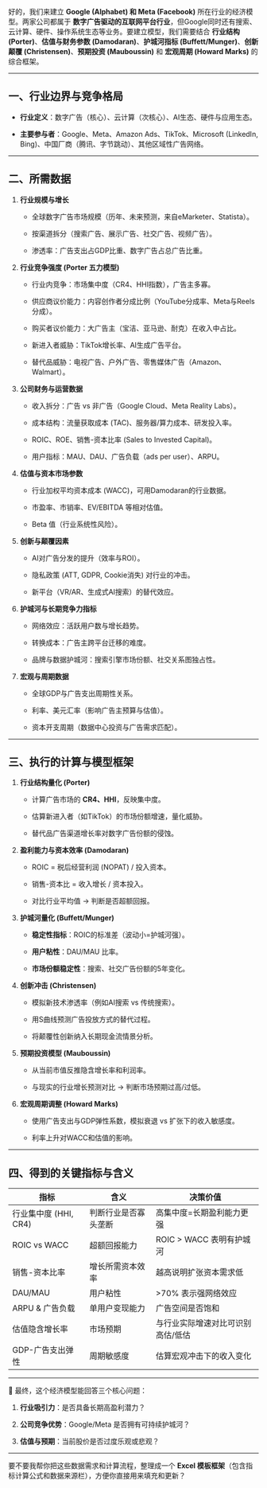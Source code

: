 好的，我们来建立 **Google (Alphabet) 和 Meta (Facebook)** 所在行业的经济模型。两家公司都属于 **数字广告驱动的互联网平台行业**，但Google同时还有搜索、云计算、硬件、操作系统生态等业务。要建立模型，我们需要结合 **行业结构 (Porter)**、**估值与财务参数 (Damodaran)**、**护城河指标 (Buffett/Munger)**、**创新颠覆 (Christensen)**、**预期投资 (Mauboussin)** 和 **宏观周期 (Howard Marks)** 的综合框架。

---

## 一、行业边界与竞争格局

- **行业定义**：数字广告（核心）、云计算（次核心）、AI生态、硬件与应用生态。
    
- **主要参与者**：Google、Meta、Amazon Ads、TikTok、Microsoft (LinkedIn, Bing)、中国厂商（腾讯、字节跳动）、其他区域性广告网络。
    

---

## 二、所需数据

1. **行业规模与增长**
    
    - 全球数字广告市场规模（历年、未来预测，来自eMarketer、Statista）。
        
    - 按渠道拆分（搜索广告、展示广告、社交广告、视频广告）。
        
    - 渗透率：广告支出占GDP比重、数字广告占总广告比重。
        
2. **行业竞争强度 (Porter 五力模型)**
    
    - 行业内竞争：市场集中度（CR4、HHI指数），广告主多寡。
        
    - 供应商议价能力：内容创作者分成比例（YouTube分成率、Meta与Reels分成）。
        
    - 购买者议价能力：大广告主（宝洁、亚马逊、耐克）在收入中占比。
        
    - 新进入者威胁：TikTok增长率、AI生成广告平台。
        
    - 替代品威胁：电视广告、户外广告、零售媒体广告（Amazon、Walmart）。
        
3. **公司财务与运营数据**
    
    - 收入拆分：广告 vs 非广告（Google Cloud、Meta Reality Labs）。
        
    - 成本结构：流量获取成本 (TAC)、服务器/算力成本、研发投入率。
        
    - ROIC、ROE、销售-资本比率 (Sales to Invested Capital)。
        
    - 用户指标：MAU、DAU、广告负载（ads per user）、ARPU。
        
4. **估值与资本市场参数**
    
    - 行业加权平均资本成本 (WACC)，可用Damodaran的行业数据。
        
    - 市盈率、市销率、EV/EBITDA 等相对估值。
        
    - Beta 值（行业系统性风险）。
        
5. **创新与颠覆因素**
    
    - AI对广告分发的提升（效率与ROI）。
        
    - 隐私政策 (ATT, GDPR, Cookie消失) 对行业的冲击。
        
    - 新平台（VR/AR、生成式AI搜索）的替代效应。
        
6. **护城河与长期竞争力指标**
    
    - 网络效应：活跃用户数与增长趋势。
        
    - 转换成本：广告主跨平台迁移的难度。
        
    - 品牌与数据护城河：搜索引擎市场份额、社交关系图独占性。
        
7. **宏观与周期数据**
    
    - 全球GDP与广告支出周期性关系。
        
    - 利率、美元汇率（影响广告主预算与估值）。
        
    - 资本开支周期（数据中心投资与广告需求匹配）。
        

---

## 三、执行的计算与模型框架

1. **行业结构量化 (Porter)**
    
    - 计算广告市场的 **CR4、HHI**，反映集中度。
        
    - 估算新进入者（如TikTok）的市场份额增速，量化威胁。
        
    - 替代品广告渠道增长率对数字广告份额的侵蚀。
        
2. **盈利能力与资本效率 (Damodaran)**
    
    - ROIC = 税后经营利润 (NOPAT) / 投入资本。
        
    - 销售-资本比 = 收入增长 / 资本投入。
        
    - 对比行业平均值 → 判断是否超额回报。
        
3. **护城河量化 (Buffett/Munger)**
    
    - **稳定性指标**：ROIC的标准差（波动小=护城河强）。
        
    - **用户粘性**：DAU/MAU 比率。
        
    - **市场份额稳定性**：搜索、社交广告份额的5年变化。
        
4. **创新冲击 (Christensen)**
    
    - 模拟新技术渗透率（例如AI搜索 vs 传统搜索）。
        
    - 用S曲线预测广告投放方式的替代过程。
        
    - 将颠覆性创新纳入长期现金流情景分析。
        
5. **预期投资模型 (Mauboussin)**
    
    - 从当前市值反推隐含增长率和利润率。
        
    - 与现实的行业增长预测对比 → 判断市场预期过高/过低。
        
6. **宏观周期调整 (Howard Marks)**
    
    - 使用广告支出与GDP弹性系数，模拟衰退 vs 扩张下的收入敏感度。
        
    - 利率上升对WACC和估值的影响。
        

---

## 四、得到的关键指标与含义

|指标|含义|决策价值|
|---|---|---|
|行业集中度 (HHI, CR4)|判断行业是否寡头垄断|高集中度=长期盈利能力更强|
|ROIC vs WACC|超额回报能力|ROIC > WACC 表明有护城河|
|销售-资本比率|增长所需资本效率|越高说明扩张资本需求低|
|DAU/MAU|用户粘性|>70% 表示强网络效应|
|ARPU & 广告负载|单用户变现能力|广告空间是否饱和|
|估值隐含增长率|市场预期|与行业实际增速对比可识别高估/低估|
|GDP-广告支出弹性|周期敏感度|估算宏观冲击下的收入变化|

---

📌 最终，这个经济模型能回答三个核心问题：

1. **行业吸引力**：是否具备长期高盈利潜力？
    
2. **公司竞争优势**：Google/Meta 是否拥有可持续护城河？
    
3. **估值与预期**：当前股价是否过度乐观或悲观？
    

---

要不要我帮你把这些数据需求和计算流程，整理成一个 **Excel 模板框架**（包含指标计算公式和数据来源栏），方便你直接用来填充和更新？
